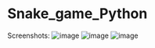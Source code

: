 # Snake_game_Python
Screenshots:
![image](https://user-images.githubusercontent.com/70262417/163219195-ab882e8b-02d7-445a-a563-2cae1f328449.png)
![image](https://user-images.githubusercontent.com/70262417/163219878-e4a48a4d-d9ba-4be9-971e-7a819545c361.png)
![image](https://user-images.githubusercontent.com/70262417/163219971-1b45358f-bd01-410b-b2bc-64ca7e34e0fb.png)

